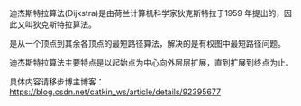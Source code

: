 迪杰斯特拉算法(Dijkstra)是由荷兰计算机科学家狄克斯特拉于1959 年提出的，因此又叫狄克斯特拉算法。

是从一个顶点到其余各顶点的最短路径算法，解决的是有权图中最短路径问题。

迪杰斯特拉算法主要特点是以起始点为中心向外层层扩展，直到扩展到终点为止。

具体内容请移步博主博客：https://blog.csdn.net/catkin_ws/article/details/92395677
